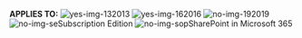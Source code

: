 **APPLIES TO:** ![yes-img-13](../media/yes.png)2013 ![yes-img-16](../media/yes.png)2016 ![no-img-19](../media/no.png)2019 ![no-img-se](../media/no.png)Subscription Edition ![no-img-sop](../media/no.png)SharePoint in Microsoft 365
